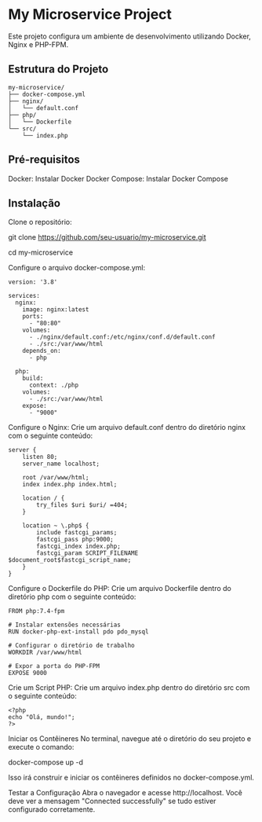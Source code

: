 # My Microservice Project

Este projeto configura um ambiente de desenvolvimento utilizando Docker, Nginx e PHP-FPM.

## Estrutura do Projeto
```plaintext
my-microservice/
├── docker-compose.yml
├── nginx/
│   └── default.conf
├── php/
│   └── Dockerfile
└── src/
    └── index.php
````
## Pré-requisitos
Docker: Instalar Docker
Docker Compose: Instalar Docker Compose

## Instalação
Clone o repositório:

git clone https://github.com/seu-usuario/my-microservice.git

cd my-microservice

Configure o arquivo docker-compose.yml:

````
version: '3.8'

services:
  nginx:
    image: nginx:latest
    ports:
      - "80:80"
    volumes:
      - ./nginx/default.conf:/etc/nginx/conf.d/default.conf
      - ./src:/var/www/html
    depends_on:
      - php

  php:
    build:
      context: ./php
    volumes:
      - ./src:/var/www/html
    expose:
      - "9000"
````

Configure o Nginx: Crie um arquivo default.conf dentro do diretório nginx com o seguinte conteúdo:
````
server {
    listen 80;
    server_name localhost;

    root /var/www/html;
    index index.php index.html;

    location / {
        try_files $uri $uri/ =404;
    }

    location ~ \.php$ {
        include fastcgi_params;
        fastcgi_pass php:9000;
        fastcgi_index index.php;
        fastcgi_param SCRIPT_FILENAME $document_root$fastcgi_script_name;
    }
}

````
Configure o Dockerfile do PHP: Crie um arquivo Dockerfile dentro do diretório php com o seguinte conteúdo:
````
FROM php:7.4-fpm

# Instalar extensões necessárias
RUN docker-php-ext-install pdo pdo_mysql

# Configurar o diretório de trabalho
WORKDIR /var/www/html

# Expor a porta do PHP-FPM
EXPOSE 9000
````

Crie um Script PHP: Crie um arquivo index.php dentro do diretório src com o seguinte conteúdo:
````
<?php
echo "Olá, mundo!";
?>
````

Iniciar os Contêineres
No terminal, navegue até o diretório do seu projeto e execute o comando:

docker-compose up -d

Isso irá construir e iniciar os contêineres definidos no docker-compose.yml.

Testar a Configuração
Abra o navegador e acesse http://localhost. Você deve ver a mensagem "Connected successfully" se tudo estiver configurado corretamente.

